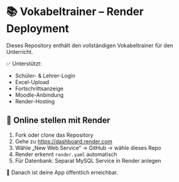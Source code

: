 
# 📚 Vokabeltrainer – Render Deployment

Dieses Repository enthält den vollständigen Vokabeltrainer für den Unterricht.

✅ Unterstützt:
- Schüler- & Lehrer-Login
- Excel-Upload
- Fortschrittsanzeige
- Moodle-Anbindung
- Render-Hosting

## 🚀 Online stellen mit Render

1. Fork oder clone das Repository
2. Gehe zu https://dashboard.render.com
3. Wähle „New Web Service“ → GitHub → wähle dieses Repo
4. Render erkennt `render.yaml` automatisch
5. Für Datenbank: Separat MySQL Service in Render anlegen

📍 Danach ist deine App öffentlich erreichbar.
